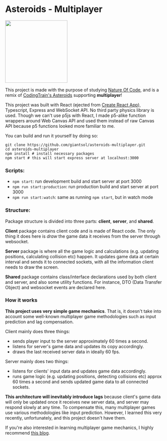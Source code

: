 # Asteroids - Multiplayer

<img src="https://user-images.githubusercontent.com/4879766/101141837-30485200-3658-11eb-8143-0ba5eb8b1bee.gif" width="200" />

This project is made with the purpose of studying [Nature Of Code](https://natureofcode.com/), and is a remix of [CodingTrain's Asteroids](https://github.com/CodingTrain/Asteroids) supporting **multiplayer**!

This project was built with React (ejected from [Create React App](https://github.com/facebook/create-react-app)), Typescript, Express and  WebSocket API.
No third party physics library is used. 
Though we can't use p5js with React, I made p5-alike function wrappers around Web Canvas API and used them instead of raw Canvas API because p5 functions looked more familiar to me.

You can build and run it yourself by doing so:
```
git clone https://github.com/giantsol/asteroids-multiplayer.git
cd asteroids-multiplayer
npm install # install necessary packages
npm start # this will start express server at localhost:3000
```

### Scripts:
- ```npm start```: run development build and start server at port 3000
- ```npm run start:production```: run production build and start server at port 3000
- ```npm run start:watch```: same as running ```npm start```, but in watch mode

### Structure:

Package structure is divided into three parts: **client**, **server**, and **shared**.

**Client** package contains client code and is made of React code.
The only thing it does here is *draw* the game data it receives from the server through websocket.

**Server** package is where all the game logic and calculations (e.g. updating positions, calculating collision etc) happen.
It updates game data at certain interval and sends it to connected sockets, with all the information client needs to draw the screen.

**Shared** package contains class/interface declarations used by both client and server, and also some utility functions.
For instance, DTO (Data Transfer Object) and websocket events are declared here.

### How it works

**This project uses very simple game mechanics**. That is, it doesn't take into account some well-known multiplayer game methodologies such as input prediction and lag compensation.

Client mainly does three things:
- sends player input to the server approximately 60 times a second.
- listens for server's game data and updates its copy accordingly.
- draws the last received server data in ideally 60 fps.

Server mainly does two things:
- listens for clients' input data and updates game data accordingly.
- runs game logic (e.g. updating positions, detecting collisions etc) approx 60 times a second and sends updated game data to all connected sockets.

**This architecture will inevitably introduce lags** because client's game data will only be updated once it receives new server data, and server may respond slowly at any time. To compensate this, many multiplayer games use various methodologies like input prediction. However, I learned this very recently, unfortunately, and this project doesn't have them.

If you're also interested in learning multiplayer game mechanics, I highly recommend [this blog](http://buildnewgames.com/real-time-multiplayer/).
